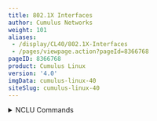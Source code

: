 ```yaml
---
title: 802.1X Interfaces
author: Cumulus Networks
weight: 101
aliases:
 - /display/CL40/802.1X-Interfaces
 - /pages/viewpage.action?pageId=8366768
pageID: 8366768
product: Cumulus Linux
version: '4.0'
imgData: cumulus-linux-40
siteSlug: cumulus-linux-40
---
```

<details>

The [IEEE 802.1X protocol](https://en.wikipedia.org/wiki/IEEE_802.1X)
provides a method of authenticating a client (called a *supplicant*)
over wired media. It also provides access for individual MAC addresses
on a switch (called the *authenticator*) after those MAC addresses have
been authenticated by an authentication server, typically a
[RADIUS](/version/cumulus-linux-40/System-Configuration/Authentication-Authorization-and-Accounting/RADIUS-AAA)
(Remote Authentication Dial In User Service, defined by
[RFC 2865](https://tools.ietf.org/html/rfc2865)) server.

A Cumulus Linux switch acts as an intermediary between the clients
connected to the wired ports and the authentication server, which is
reachable over the existing network. EAPOL (Extensible Authentication
Protocol (EAP) over LAN — EtherType value of 0x888E, defined by
[RFC 3748](https://tools.ietf.org/html/rfc3748)) operates on top of the
data link layer; the switch uses EAPOL to communicate with supplicants
connected to the switch ports.

Cumulus Linux implements 802.1X through the Debian `hostapd` package,
which has been modified to provide the PAE (port access entity).

{{% imgOld 0 %}}

## <span>Supported Features and Limitations</span>

  - 802.1X is supported on Broadcom-based switches (except the
    Hurricane2 switch). The Tomahawk, Tomahawk2, and Trident3 switch
    *must* be running in [nonatomic
    mode](/display/CL40/Netfilter+-+ACLs#Netfilter-ACLs-nonatomic).

  - 802.1X is supported on physical interfaces only, such as swp1 or
    swp2s0 (bridged/access only and routed interfaces).
    
      - The interfaces cannot be part of a bond.
    
      - 802.1X is **not** supported on eth0.

  - You can configure 802.1X interfaces for bridges in both [VLAN-aware
    mode](/version/cumulus-linux-40/Layer-2/Ethernet-Bridging---VLANs/VLAN-aware-Bridge-Mode)
    and [traditional
    mode](/version/cumulus-linux-40/Layer-2/Ethernet-Bridging---VLANs/Traditional-Bridge-Mode)
    using the following features:
    
      - Parking VLAN
    
      - Dynamic VLAN
    
      - MAB (MAC-based authentication bypass)

  - MAB, parking VLAN, and dynamic VLAN all require a bridge access
    port.

  - In traditional bridge mode, parking VLANs and dynamic VLANs both
    require the destination bridge to have a parking VLAN ID or dynamic
    VLAN ID tagged subinterface.

  - When you enable or disable 802.1X on ports, `hostapd` reloads;
    however, existing authorized sessions do not reset.

  - Changing the 802.1X interface, MAB, or parking VLAN settings do
    *not* reset existing authorized user ports. However, removing all
    802.1X interfaces or changing any of the following RADIUS parameters
    restarts `hostapd`, which forces existing, authorized users to
    re-authenticate:
    
      - RADIUS server IP address, shared secret, authentication port or
        accounting port
    
      - Parking VLAN ID
    
      - MAB activation delay
    
      - EAP reauthentication period

  - You can configure up to three RADIUS servers (in case of failover).
    However, do not use a Cumulus Linux switch as the RADIUS server.

  - 802.1X on Cumulus Linux has been tested with only a few
    `wpa_supplicant` (Debian), Windows 10 and Windows 7 supplicants.

  - RADIUS authentication is supported with FreeRADIUS and Cisco ACS.

  - 802.1X supports simple login and password, PEAP/MSCHAPv2 (Win7) and
    EAP-TLS (Debian).

  - Mako template-based configurations are not supported.

  - Cumulus Linux supports Multi Domain Authentication (MDA), where
    802.1X is extended to allow authorization of multiple devices (a
    data and a voice device) on a single port and assign different VLANs
    to the devices based on authorization.
    
      - MDA is enabled by default; however, you need to assign a tagged
        VLAN for voice devices (see [Configure 802.1X Interfaces for a
        VLAN-aware
        Bridge](#src-8366768_id-802.1XInterfaces-Configure802.1XInterfacesforaVLAN-awareBridge)).
    
      - A maximum of four authorized devices (MAB + EAPOL) per port are
        supported.
    
      - The 802.1X enabled port must be a trunk port to allow tagged
        voice traffic from a phone; you cannot enable 802.1X on an
        access port.
    
      - Only one untagged VLAN and one tagged VLAN is supported on the
        802.1X enabled ports.
    
      - Multiple MAB (non voice) devices on a port are supported for
        VLAN-aware bridges only. Authorization of multiple MAB devices
        for different VLANs is not supported.

## <span>Install the 802.1X Package</span>

If you upgraded Cumulus Linux from a version earlier than 3.3.0 instead
of performing a full disk install, you need to install the `hostapd`
package on your switch:

    cumulus@switch:~$ sudo -E apt-get update
    cumulus@switch:~$ sudo -E apt-get install hostapd
    cumulus@switch:~$ sudo -E apt-get upgrade

## <span id="src-8366768_id-802.1XInterfaces-server_config" class="confluence-anchor-link"></span><span>Configure the RADIUS Server</span>

Before you configure any interfaces for 802.1X, configure the RADIUS
server.

{{%notice note%}}

Do not use a Cumulus Linux switch as the RADIUS server.

{{%/notice%}}

To add a popular and freely available RADIUS server called FreeRADIUS on
a Debian workstation, do the following:

    root@radius:~# apt-get update
    root@radius:~# apt-get install freeradius-utils freeradius-common

When installed and configured, the FreeRADIUS server can serve Cumulus
Linux running `hostapd` as a RADIUS client.

For more information, see the [FreeRADIUS
documentation](http://freeradius.org/doc/).

## <span>Configure 802.1X Interfaces</span>

All the 802.1X interfaces share the same RADIUS server settings. Make
sure you configure the RADIUS server before you configure the 802.1X
interfaces. See [Configure the RADIUS
Server](#src-8366768_id-802.1XInterfaces-server_config), above.

To configure an 802.1X interface, you need to set the following
parameters, then enable 802.1X on the interface:

  - The RADIUS accounting port, which defaults to *1813*.

  - The RADIUS Server IPv4 or IPv6 address, which has no default, but is
    required. You can also specify a VRF.

  - The RADIUS shared secret, which has no default, but is required.

### <span>Configure 802.1X Interfaces for a VLAN-aware Bridge</span>

<summary>NCLU Commands </summary>

[NCLU](/version/cumulus-linux-40/System-Configuration/Network-Command-Line-Utility---NCLU)
handles all the 802.1X interface configuration, updating `hostapd` and
other components so you do not have to manually modify configuration
files.

1.  Create a simple interface bridge configuration on the switch and add
    the switch ports that are members of the bridge. You can use glob
    syntax to add a range of interfaces. The MAB and parking VLAN
    configurations require interfaces to be bridge access ports. The
    VLAN-aware bridge must be named *bridge* and there can be only one
    VLAN-aware bridge on a switch.
    
        cumulus@switch:~$ net add bridge bridge ports swp1-4

2.  Add the 802.1X RADIUS server IP address and shared secret:
    
        cumulus@switch:~$ net add dot1x radius server-ip 127.0.0.1
        cumulus@switch:~$ net add dot1x radius shared-secret mysecret
    
    You can specify a VRF for outgoing RADIUS accounting and
    authorization packets. The following example specifies a VRF called
    blue:
    
        cumulus@switch:~$ net add dot1x radius server-ip 127.0.0.1 vrf blue
        cumulus@switch:~$ net add dot1x radius shared-secret mysecret

3.  Enable 802.1X on the interfaces, then review and commit the new
    configuration:
    
        cumulus@switch:~$ net add interface swp1-4 dot1x 
        cumulus@switch:~$ net pending
        cumulus@switch:~$ net commit
    
    To assign a tagged VLAN for voice devices and assign different VLANs
    to the devices based on authorization, run these commands:
    
        cumulus@switch:~$ net add interface swp1-4 dot1x voice-enable 
        cumulus@switch:~$ net add interface swp1-4 dot1x voice-enable vlan 200 
        cumulus@switch:~$ net pending 
        cumulus@switch:~$ net commit

<summary>Linux Commands </summary>

1.  Edit the `/etc/network/interfaces` file to create a simple interface
    bridge configuration on the switch and add the switch ports that are
    members of the bridge. The MAB and parking VLAN configurations
    require interfaces to be bridge access ports. The VLAN-aware bridge
    must be named *bridge* and there can be only one VLAN-aware bridge
    on a switch. The following example shows that swp1 thru swp4 are
    members of the bridge.
    
        cumulus@switch:~$ sudo nano /etc/network/interfaces
        ...
        auto bridge
        iface bridge
            bridge-ports swp1 swp2 swp3 swp4
            bridge-vlan-aware yes
        ...

2.  Edit the `/etc/hostapd.conf` file to configure 802.1X settings. The
    example below sets:  
    \- The IP address of the 802.1X RADIUS server to 127.0.0.1
    (`auth_server_addr=127.0.0.1`). You can specify a VRF for outgoing
    RADIUS accounting and authorization packets (for example, to specify
    a VRF called blue: `auth_server_addr=127.0.0.1%blue`).
    
    \- The shared secret to mysecret
    (`auth_server_shared_secret=mysecret`).  
    \- 802.1X on swp1 thru swp4 (`interfaces=swp1,swp2,swp3,swp4`).
    
        cumulus@switch:~$ sudo nano /etc/hostapd.conf
        ...
        interfaces=swp1,swp2,swp3,swp4
        mab_interfaces=
        parking_vlan_interfaces=
        parking_vlan_id=
        mab_activation_delay=30
        eap_reauth_period=0
        eap_send_identity=0
        ctrl_interface=/var/run/hostapd
        nas_identifier=localhost
        auth_server_addr=127.0.0.1
        auth_server_port=1812
        auth_server_shared_secret=mysecret
        acct_server_addr=
        acct_server_port=1813
        acct_server_shared_secret=mysecret
        ...

3.  Enable then restart the `hostapd` service so that the configuration
    persists between reboots:
    
        cumulus@switch:~$ sudo systemctl enable hostapd
        cumulus@switch:~$ sudo systemctl restart hostapd

### <span>Configure 802.1X Interfaces for a Traditional Mode Bridge</span>

<summary>NCLU Commands </summary>

NCLU and `hostapd` might change traditional mode configurations on the
`bridge-ports` line in the `/etc/network/interface` file by adding or
deleting special 802.1X traditional mode `bridge-ports` configuration
stanzas in `/etc/network/interfaces.d/`. The `source` configuration
command in `/etc/network/interfaces` must include these special
configuration filenames. It must include at least `source
/etc/network/interfaces.d/*.intf` so that these files are sourced during
an `ifreload`.

1.  Create uplink ports. The following example uses bonds:
    
        cumulus@switch:~$ net add bond bond1 bond slaves swp5-6
        cumulus@switch:~$ net add bond bond2 bond slaves swp7-8

2.  Create a traditional mode bridge configuration on the switch and add
    the switch ports that are members of the bridge. A traditional
    bridge cannot be named **** *bridge* as that name is reserved for
    the single VLAN-aware bridge on the switch. You can use glob syntax
    to add a range of interfaces.
    
        cumulus@switch:~$ net add bridge bridge1 ports swp1-4

3.  Create bridge associations with the parking VLAN ID and the dynamic
    VLAN IDs. In this example, *600* is used for the parking VLAN ID and
    700 is used for the dynamic VLAN ID:
    
        cumulus@switch:~$ net add bridge br-vlan600 ports bond1.600
        cumulus@switch:~$ net add bridge br-vlan700 ports bond2.700

4.  Add the 802.1X RADIUS server IP address and shared secret:
    
        cumulus@switch:~$ net add dot1x radius server-ip 127.0.0.1
        cumulus@switch:~$ net add dot1x radius shared-secret mysecret 
    
    You can specify a VRF for outgoing RADIUS accounting and
    authorization packets.The following example specifies a VRF called
    blue:
    
        cumulus@switch:~$ net add dot1x radius server-ip 127.0.0.1 vrf blue
        cumulus@switch:~$ net add dot1x radius shared-secret mysecret

5.  Enable 802.1X on the interfaces, then review and commit the new
    configuration:
    
        cumulus@switch:~$ net add interface swp1-2 dot1x 
        cumulus@switch:~$ net pending
        cumulus@switch:~$ net commit

<summary>Linux Commands </summary>

1.  Edit the`  /etc/network/interfaces ` file to create uplink ports and
    create a traditional mode bridge configuration on the switch:
    
    1.  Create uplink ports. The following example uses bonds:
        
            cumulus@switch:~$ sudo nano /etc/network/interfaces
            ...
            auto bond1
            iface bond1
                bond-slaves swp5 swp6
            auto bond2
            iface bond2
                bond-slaves swp7 swp8
            ...
    
    2.  Create a traditional mode bridge configuration on the switch and
        add the switch ports that are members of the bridge. You must
        also create bridge associations with the parking VLAN ID and the
        dynamic VLAN IDs. In this example, *600* is used for the parking
        VLAN ID and 700 is used for the dynamic VLAN ID.
        
        A traditional bridge cannot be named **** *bridge* as that name
        is reserved for the single VLAN-aware bridge on the switch. You
        can use glob syntax to add a range of interfaces.
        
            cumulus@switch:~$ sudo nano /etc/network/interfaces
            ...
            auto bridge1
            iface bridge1
                bridge-ports swp1-swp4
                bridge-vlan-aware no
             
            auto br-vlan600
            iface br-vlan600
                bridge-ports bond1.600
                bridge-vlan-aware no
             
            auto br-vlan700
            iface br-vlan700
                bridge-ports bond1.700
                bridge-vlan-aware no

2.  Edit the `/etc/hostapd.conf` file to configure 802.1X settings. The
    example below sets:  
    \- The IP address of the 802.1X RADIUS server to 127.0.0.1
    (`auth_server_addr=127.0.0.1`). You can specify a VRF for outgoing
    RADIUS accounting and authorization packets (for example, to specify
    a VRF called blue: `auth_server_addr=127.0.0.1%blue`).
    
    \- The shared secret to mysecret
    (`auth_server_shared_secret=mysecret)`.  
    \- 802.1X on swp1, swp2, swp3, and swp4
    (`interfaces=swp1,swp2,swp3,swp4`).
    
        cumulus@switch:~$ sudo nano /etc/hostapd.conf
        ...
        interfaces=swp1,swp2,swp3,swp4
        mab_interfaces=
        parking_vlan_interfaces=
        parking_vlan_id=
        mab_activation_delay=30
        eap_reauth_period=0
        eap_send_identity=0
        ctrl_interface=/var/run/hostapd
        nas_identifier=localhost
        auth_server_addr=127.0.0.1
        auth_server_port=1812
        auth_server_shared_secret=mysecret
        acct_server_addr=
        acct_server_port=1813
        acct_server_shared_secret=testing123
        ...

3.  Enable then restart the `hostapd` service so that the configuration
    persists between reboots:
    
        cumulus@switch:~$ sudo systemctl enable hostapd
        cumulus@switch:~$ sudo systemctl restart hostapd

### <span>Configure the Linux Supplicants</span>

A sample FreeRADIUS server configuration needs to contain the entries
for users *host1* and *host2* on swp1 and swp2 for them to be placed in
a VLAN.

    host1 Cleartext-Password := "host1password"
    host2 Cleartext-Password := "host2password"

After being configured, each supplicant needs the proper credentials:

    user@host1:~# cat /etc/wpa_supplicant.conf
     
    ctrl_interface=/var/run/wpa_supplicant
    ctrl_interface_group=0
    eapol_version=2
    ap_scan=0
    network={
            key_mgmt=IEEE8021X
            eap=TTLS MD5
            identity="host1"
            anonymous_identity="host1"
            password="host1password"
            phase1="auth=MD5"
            eapol_flags=0
    }

    user@host2:~# cat /etc/wpa_supplicant.conf
     
    ctrl_interface=/var/run/wpa_supplicant
    ctrl_interface_group=0
    eapol_version=2
    ap_scan=0
    network={
            key_mgmt=IEEE8021X
            eap=TTLS MD5
            identity="host2"
            anonymous_identity="host2"
            password="host2password"
            phase1="auth=MD5"
            eapol_flags=0
    }

To test that a supplicant (client) can communicate with the Cumulus
Linux Authenticator switch, run the following command from the
supplicant:

    root@host1:/home/cumulus# wpa_supplicant -c /etc/wpa_supplicant.conf -D wired -i swp1
    Successfully initialized wpa_supplicant
    swp1: Associated with 01:80:c2:00:00:03
    swp1: CTRL-EVENT-EAP-STARTED EAP authentication started
    swp1: CTRL-EVENT-EAP-PROPOSED-METHOD vendor=0 method=4
    swp1: CTRL-EVENT-EAP-METHOD EAP vendor 0 method 4 (MD5) selected
    swp1: CTRL-EVENT-EAP-SUCCESS EAP authentication completed successfully
    swp1: CTRL-EVENT-CONNECTED - Connection to 01:80:c2:00:00:03 compl

Or from another supplicant:

    root@host2:/home/cumulus# wpa_supplicant -c /etc/wpa_supplicant.conf -D wired -i swp1
    Successfully initialized wpa_supplicant
    swp1: Associated with 01:80:c2:00:00:03
    swp1: CTRL-EVENT-EAP-STARTED EAP authentication started
    swp1: CTRL-EVENT-EAP-PROPOSED-METHOD vendor=0 method=4
    swp1: CTRL-EVENT-EAP-METHOD EAP vendor 0 method 4 (MD5) selected
    swp1: CTRL-EVENT-EAP-SUCCESS EAP authentication completed successfully
    swp1: CTRL-EVENT-CONNECTED - Connection to 01:80:c2:00:00:03 comp

## <span>Configure Accounting and Authentication Ports</span>

You can configure the accounting and authentication ports in Cumulus
Linux. The default values are *1813* for the accounting port and *1812*
for the authentication port. You can also change the reauthentication
period for Extensible Authentication Protocol (EAP). The period defaults
to *0* (no re-authentication is performed by the switch).

To use different ports:

<summary>NCLU Commands </summary>

The following example commands change:

  - The authentication port to 2812

  - The accounting port to 2813

  - The reauthentication period for EAP to 86400

<!-- end list -->

    cumulus@switch:~$ net add dot1x radius authentication-port 2812
    cumulus@switch:~$ net add dot1x radius accounting-port 2813
    cumulus@switch:~$ net add dot1x eap-reauth-period 86400
    cumulus@switch:~$ net pending
    cumulus@switch:~$ net commit

<summary>Linux Commands </summary>

Edit the `/etc/hostapd.conf` file to change the accounting and
authentication ports.The example below sets:

  - The accounting port to 2813 (`auth_server_port=2813)`

  - The authentication port to 2812

  - The reauthentication period for EAP to 86400
    (`eap_reauth_period=86400`)

<!-- end list -->

    cumulus@switch:~$ sudo nano /etc/hostapd.conf
    ...
    eap_reauth_period=86400
    eap_send_identity=0
    ctrl_interface=/var/run/hostapd
    nas_identifier=localhost
    auth_server_addr=127.0.0.1
    auth_server_port=2812
    auth_server_shared_secret=mysecret
    acct_server_addr=
    acct_server_port=2813
    ...

Restart the `hostapd` service :

    cumulus@switch:~$ sudo systemctl restart hostapd

## <span>Configure MAC Authentication Bypass</span>

MAC authentication bypass (MAB) enables bridge ports to allow devices to
bypass authentication based on their MAC address. This is useful for
devices that do not support PAE, such as printers or phones. You can
change the MAB activation delay from the default of 30 seconds, but the
delay must be between 5 and 30 seconds. After the delay limit is
reached, the port enters MAB mode.

MAB must be configured on both the RADIUS server and the RADIUS client
(the Cumulus Linux switch).

When using a VLAN-aware bridge, the switch port must be part of bridge
named *bridge*.

To configure MAB:

<summary>NCLU Commands </summary>

Enable a bridge port for MAB. The following example commands enable
bridge port swp1 for MAB:

    cumulus@switch:~$ net add interface swp1 dot1x mab
    cumulus@switch:~$ net pending
    cumulus@switch:~$ net commit

<summary>Linux Commands </summary>

Edit the `/etc/hostapd.conf` file to enable a bridge port for MAB. The
following example enables bridge port swp1 for MAB.

    cumulus@switch:~$ sudo nano hostapd.conf
    ...
    mab_interfaces=swp1
    parking_vlan_interfaces=
    parking_vlan_id=
    mab_activation_delay=20
    ...

Restart the `hostapd` service :

    cumulus@switch:~$ sudo systemctl restart hostapd

## <span>Configure a Parking VLAN</span>

If a non-authorized supplicant tries to communicate with the switch, you
can route traffic from that device to a different VLAN and associate
that VLAN with one of the switch ports to which the supplicant is
attached.

For VLAN-aware bridges, the parking VLAN is assigned by manipulating the
PVID of the switch port. For traditional mode bridges, Cumulus Linux
identifies the bridge associated with the parking VLAN ID and moves the
switch port into that bridge. If an appropriate bridge is not found for
the move, the port remains in an unauthenticated state where no packets
can be received or transmitted.

When using a VLAN-aware bridge, the switch port must be part of bridge
named *bridge*.

<summary>NCLU Commands </summary>

Run the following commands:

    cumulus@switch:~$ net add dot1x parking-vlan-id 777
    cumulus@switch:~$ net add interface swp1 dot1x parking-vlan
    cumulus@switch:~$ net pending
    cumulus@switch:~$ net commit

If the authentication for swp1 fails, the port is moved to the parking
VLAN:

    cumulus@switch:~$ net show dot1x interface swp1 details
     
    Interface  MAC Address        Attribute                     Value
    ---------  -----------------  ----------------------------  -----------------
    swp1       00:02:00:00:00:08  Status Flags                  [PARKED_VLAN]
                                  Username                      vlan60
                                  Authentication Type           MD5
                                  VLAN                          777
                                  Session Time (seconds)        24772
                                  EAPOL Frames RX               9
                                  EAPOL Frames TX               12
                                  EAPOL Start Frames RX         1
                                  EAPOL Logoff Frames RX        0
                                  EAPOL Response ID Frames RX   4
                                  EAPOL Response Frames RX      8
                                  EAPOL Request ID Frames TX    4
                                  EAPOL Request Frames TX       8
                                  EAPOL Invalid Frames RX       0
                                  EAPOL Length Error Frames Rx  0
                                  EAPOL Frame Version           2
                                  EAPOL Auth Last Frame Source  00:02:00:00:00:08
                                  EAPOL Auth Backend Responses  8
                                  RADIUS Auth Session ID        C2FED91A39D8D605

The following output shows a parking VLAN association failure. A VLAN
association failure only occurs with traditional mode bridges when there
is no traditional bridge available with a parking VLAN ID-tagged
subinterface (notice the `[UNKNOWN_BR]` status in the output):

    cumulus@switch:~$ net show dot1x interface swp3 details
     
    Interface  MAC Address        Attribute                     Value
    ---------  -----------------  ----------------------------  -------------------------
    swp1       00:02:00:00:00:08  Status Flags                  [PARKED_VLAN][UNKNOWN_BR]
                                  Username                      vlan60
                                  Authentication Type           MD5
                                  VLAN                          777
                                  Session Time (seconds)        24599
                                  EAPOL Frames RX               3
                                  EAPOL Frames TX               3
                                  EAPOL Start Frames RX         1
                                  EAPOL Logoff Frames RX        0
                                  EAPOL Response ID Frames RX   1
                                  EAPOL Response Frames RX      2
                                  EAPOL Request ID Frames TX    1
                                  EAPOL Request Frames TX       2
                                  EAPOL Invalid Frames RX       0
                                  EAPOL Length Error Frames Rx  0
                                  EAPOL Frame Version           2
                                  EAPOL Auth Last Frame Source  00:02:00:00:00:08
                                  EAPOL Auth Backend Responses  2
                                  RADIUS Auth Session ID        C2FED91A39D8D605

<summary>Linux Commands </summary>

Edit the `/etc/hostapd.conf` file to add the parking VLAN ID and port.
The following example adds the parking VLAN ID 777
(`parking_vlan_id=777`) and port swp1 (`parking_vlan_interfaces=swp1`)

    cumulus@switch:~$ sudo nano hostapd.conf
    ...
    parking_vlan_interfaces=swp1
    parking_vlan_id=777
    ...

If the authentication for swp1 fails, the port is moved to the parking
VLAN.

## <span>Configure Dynamic VLAN Assignments</span>

A common requirement for campus networks is to assign dynamic VLANs to
specific users in combination with IEEE 802.1x. After authenticating a
supplicant, the user is assigned a VLAN based on the RADIUS
configuration.

For VLAN-aware bridges, the dynamic VLAN is assigned by manipulating the
PVID of the switch port. For traditional mode bridges, Cumulus Linux
identifies the bridge associated with the dynamic VLAN ID and moves the
switch port into that bridge. If an appropriate bridge is not found for
the move, the port remains in an unauthenticated state where no packets
can be received or transmitted.

To enable dynamic VLAN assignment globally, where VLAN attributes sent
from the RADIUS server are applied to the bridge:

<summary>NCLU Commands </summary>

Run the following commands:

    cumulus@switch:~$ net add dot1x dynamic-vlan
    cumulus@switch:~$ net pending
    cumulus@switch:~$ net commit

You can specify the `require` option in the command so that VLAN
attributes are required. If VLAN attributes do not exist in the access
response packet returned from the RADIUS server, the user is not
authorized and has no connectivity. If the RADIUS server returns VLAN
attributes but the user has an incorrect password, the user is placed in
the parking VLAN (if you have configured parking VLAN).

    cumulus@switch:~$ net add dot1x dynamic-vlan require
    cumulus@switch:~$ net pending
    cumulus@switch:~$ net commit

The following example shows a typical RADIUS configuration (shown for
FreeRADIUS, not typically configured or run on the Cumulus Linux device)
for a user with dynamic VLAN assignment:

    # # VLAN 100 Client Configuration for Freeradius RADIUS Server.
    # # This is not part of the CL configuration.
    vlan100client Cleartext-Password := "client1password"
         Service-Type = Framed-User,
         Tunnel-Type = VLAN,
         Tunnel-Medium-Type = "IEEE-802",
         Tunnel-Private-Group-ID = 100

Verify the configuration (notice the `[AUTHORIZED]` status in the
output):

    cumulus@switch:~$ net show dot1x interface swp1 details
     
    Interface  MAC Address        Attribute                     Value
    ---------  -----------------  ----------------------------  --------------------------
    swp1       00:02:00:00:00:08  Status Flags                  [DYNAMIC_VLAN][AUTHORIZED]
                                  Username                      host1
                                  Authentication Type           MD5
                                  VLAN                          888
                                  Session Time (seconds)        799
                                  EAPOL Frames RX               3
                                  EAPOL Frames TX               3
                                  EAPOL Start Frames RX         1
                                  EAPOL Logoff Frames RX        0
                                  EAPOL Response ID Frames RX   1
                                  EAPOL Response Frames RX      2
                                  EAPOL Request ID Frames TX    1
                                  EAPOL Request Frames TX       2
                                  EAPOL Invalid Frames RX       0
                                  EAPOL Length Error Frames Rx  0
                                  EAPOL Frame Version           2
                                  EAPOL Auth Last Frame Source  00:02:00:00:00:08
                                  EAPOL Auth Backend Responses  2
                                  RADIUS Auth Session ID        939B1A53B624FC56

    cumulus@switch:~$ net show dot1x interface summary
     
    Interface  MAC Address        Username      State         Authentication Type  MAB  VLAN
    ---------  -----------------  ------------  ------------  -------------------  ---  ----
    swp1       00:02:00:00:00:08  000200000008  AUTHORIZED    unknown              NO   888

The following output shows a dynamic VLAN association failure. VLAN
association failure only occurs with traditional mode bridges when there
is no traditional bridge available with a parking VLAN ID-tagged
subinterface in it (notice the \[UNKNOWN\_BR\] status in the output):

    cumulus@switch:~$ net show dot1x interface swp1 details
     
    Interface  MAC Address        Attribute                     Value
    ---------  -----------------  ----------------------------  --------------------------------------
    swp1       00:02:00:00:00:08  Status Flags                  [DYNAMIC_VLAN][AUTHORIZED][UNKNOWN_BR]
                                  Username                      host2
                                  Authentication Type           MD5
                                  VLAN                          888
                                  Session Time (seconds)        11
                                  EAPOL Frames RX               3
                                  EAPOL Frames TX               3
                                  EAPOL Start Frames RX         1
                                  EAPOL Logoff Frames RX        0
                                  EAPOL Response ID Frames RX   1
                                  EAPOL Response Frames RX      2
                                  EAPOL Request ID Frames TX    1
                                  EAPOL Request Frames TX       2
                                  EAPOL Invalid Frames RX       0
                                  EAPOL Length Error Frames Rx  0
                                  EAPOL Frame Version           2
                                  EAPOL Auth Last Frame Source  00:02:00:00:00:08
                                  EAPOL Auth Backend Responses  2
                                  RADIUS Auth Session ID        BDF731EF2B765B78

<summary>Linux Commands </summary>

Edit the `/etc/hostapd.conf` file to add the following options:

  - `dynamic_vlan=1` (Specify `dynamic_vlan=2` if you want VLAN
    attributes to be required. If VLAN attributes do not exist in the
    access response packet returned from the RADIUS server, the user is
    not authorized and has no connectivity. If the RADIUS server returns
    VLAN attributes but the user has an incorrect password, the user is
    placed in the parking VLAN, if you have configured parking VLAN).

  - radius\_das\_port=

  - radius\_das\_time\_window=300

  - radius\_das\_require\_event\_timestamp=1

  - radius\_das\_require\_message\_authenticator=1

Remove the `eap_send_identity=0` option.

For example:

    cumulus@switch:~$ sudo nano /etc/hostapd.conf
    eap_server=0
    ieee8021x=1
    driver=wired
    dynamic_vlan=1
    interfaces=swp1,swp2,swp3,swp4
    mab_interfaces=
    parking_vlan_interfaces=swp1
    parking_vlan_id=777
    mab_activation_delay=30
    eap_reauth_period=0
    ctrl_interface=/var/run/hostapd
    nas_identifier=localhost
    auth_server_addr=127.0.0.1
    auth_server_port=1812
    auth_server_shared_secret=mysecret
    acct_server_addr=
    acct_server_port=1813
    acct_server_shared_secret=
    radius_das_port=
    radius_das_time_window=300
    radius_das_require_event_timestamp=1
    radius_das_require_message_authenticator=1

Restart the `hostapd` service :

    cumulus@switch:~$ sudo systemctl restart hostapd

The following example shows a typical RADIUS configuration (shown for
FreeRADIUS, not typically configured or run on the Cumulus Linux device)
for a user with dynamic VLAN assignment:

    # # VLAN 100 Client Configuration for Freeradius RADIUS Server.
    # # This is not part of the CL configuration.
    vlan100client Cleartext-Password := "client1password"
         Service-Type = Framed-User,
         Tunnel-Type = VLAN,
         Tunnel-Medium-Type = "IEEE-802",
         Tunnel-Private-Group-ID = 100

To disable dynamic VLAN assignment, where VLAN attributes sent from the
RADIUS server are ignored and users are authenticated based on existing
credentials:

<summary>NCLU Commands </summary>

Run the `net del dot1x dynamic-vlan` command:

    cumulus@switch:~$ net del dot1x dynamic-vlan
    cumulus@switch:~$ net pending
    cumulus@switch:~$ net commit

<summary>Linux Commands </summary>

Edit the `/etc/hostapd.conf` file to remove the following options:

  - `dynamic_vlan=1`

  - radius\_das\_port=

  - radius\_das\_time\_window=300

  - radius\_das\_require\_event\_timestamp=1

  - radius\_das\_require\_message\_authenticator=1

Add the `eap_send_identity=0` option.

The following example shows the options in the `/etc/hostapd.conf` file

    cumulus@switch:~$ sudo nano /etc/hostapd.conf
    eap_server=0
    ieee8021x=1
    driver=wired
    interfaces=
    mab_interfaces=
    parking_vlan_interfaces=swp1
    parking_vlan_id=777
    mab_activation_delay=30
    eap_reauth_period=0
    eap_send_identity=0
    ctrl_interface=/var/run/hostapd
    nas_identifier=localhost
    auth_server_addr=127.0.0.1
    auth_server_port=1812
    auth_server_shared_secret=mysecret
    acct_server_addr=
    acct_server_port=1813
    acct_server_shared_secret=

Restart the `hostapd` service.

    cumulus@switch:~$ sudo systemctl restart hostapd

1.  
{{%notice note%}}

Enabling or disabling dynamic VLAN assignment restarts `hostapd`, which
forces existing, authorized users to re-authenticate.

{{%/notice%}}

## <span>Configure MAC Addresses per Port</span>

You can specify the maximum number of authenticated MAC addresses
allowed on a port.

<summary>NCLU Commands </summary>

Run the `net add dot1x max-number-stations <value>` command. You can
specify any number between 0 and 255. The default value is 4.

    cumulus@switch:~$ net add dot1x max-number-stations 10 
    cumulus@switch:~$ net pending 
    cumulus@switch:~$ net commit

<summary>Linux Commands </summary>

Edit the `/etc/hostapd.conf` file to add the `max_number_stations=`
option. For example:

    cumulus@switch:~$ sudo nano /etc/hostapd.conf
    eap_server=0
    ieee8021x=1
    driver=wired
    dynamic_vlan=1
    max_number_stations=10
    interfaces=swp1,swp2,swp3,swp4
    mab_interfaces=
    parking_vlan_interfaces=swp1
    parking_vlan_id=777
    mab_activation_delay=30
    eap_reauth_period=0
    ctrl_interface=/var/run/hostapd
    nas_identifier=localhost
    auth_server_addr=127.0.0.1
    auth_server_port=1812
    auth_server_shared_secret=mysecret
    acct_server_addr=
    acct_server_port=1813
    acct_server_shared_secret=
    radius_das_port=
    radius_das_time_window=300
    radius_das_require_event_timestamp=1
    radius_das_require_message_authenticator=1

Restart the `hostapd` service :

    cumulus@switch:~$ sudo systemctl restart hostapd

## <span>Configure EAP Requests from the Switch</span>

Cumulus Linux provides the `send-eap-request-id` option, which you can
use to trigger EAP packets to be sent from the host side of a
connection. For example, this option is required in a configuration
where a PC connected to a phone attempts to send EAP packets to the
switch via the phone but the PC does not receive a response from the
switch (the phone might not be ready to forward packets to the switch
after a reboot). Because the switch does not receive EAP packets, it
attempts to authorize the PC with MAB instead of waiting for the
packets. In this case, the PC might be placed into a parking VLAN to
isolate it. To remove the PC from the parking VLAN, the switch needs to
send an EAP request to the PC to trigger EAP.

To configure the switch send an EAP request, run these commands:

    cumulus@switch:~$ net add dot1x send-eap-request-id
    cumulus@switch:~$ net pending
    cumulus@switch:~$ net commit

The `net del dot1x send-eap-request-id` command disables this feature.

## <span>RADIUS Change of Authorization and Disconnect Requests</span>

Extensions to the RADIUS protocol (RFC 5176) enable the Cumulus Linux
switch to act as a Dynamic Authorization Server (DAS) by listening for
Change of Authorization (CoA) requests from the RADIUS server (Dynamic
Authorization Client (DAC)) and taking action when needed, such as
bouncing a port or terminating a user session. The IEEE 802.1x server
(`hostapd`) running on Cumulus Linux has been adapted to handle these
additional, unsolicited RADIUS requests.

{{% imgOld 1 %}}

### <span>Configure DAS</span>

To configure DAS, provide the UDP port (3799 is the default port), the
IP address, and the secret key for the DAS client.

<summary>NCLU Commands </summary>

The following example commands set the UDP port to the default port, the
IP address of the DAS client to 10.0.2.228, and the secret key to
myclientsecret:

    cumulus@switch:~$ net add dot1x radius das-port default
    cumulus@switch:~$ net add dot1x radius das-client-ip 10.0.2.228 das-client-secret mysecret123
    cumulus@switch:~$ net commit

You can specify a VRF so that incoming RADIUS disconnect and CoA
commands are received and acknowledged on the correct interface when VRF
is configured. The following example specifies VRF blue:

    cumulus@switch:~$ net add dot1x radius das-port default
    cumulus@switch:~$ net add dot1x radius das-client-ip 10.0.2.228 vrf blue das-client-secret mysecret123
    cumulus@switch:~$ net commit

You can configure up to four DAS clients to be authorized to send CoA
commands. For example:

    cumulus@switch:~$ net add dot1x radius das-port default
    cumulus@switch:~$ net add dot1x radius das-client-ip 10.20.250.53 das-client-secret mysecret1 
    cumulus@switch:~$ net add dot1x radius das-client-ip 10.0.1.7 das-client-secret mysecret2 
    cumulus@switch:~$ net add dot1x radius das-client-ip 10.20.250.99 das-client-secret mysecret3 
    cumulus@switch:~$ net add dot1x radius das-client-ip 10.10.0.0.2 das-client-secret mysecret4
    cumulus@switch:~$ net pending
    cumulus@switch:~$ net commit

To see DAS configuration information, run the `net show configuration
dot1x` command. For example:

    cumulus@switch:~$ net show configuration dot1x
     
    dot1x
      mab-activation-delay 5
      eap-reauth-period 0
      parking-vlan-id 100
      dynamic-vlan
     
      radius
       accounting-port 1813
       das-client-ip 10.0.2.228 das-client-secret mysecret123
       authentication-port 1812
       das-port 3799

<summary>Linux Commands </summary>

Edit the `/etc/hostapd.conf` file to add the following options to
configure the UDP port, the IP address and secret key for the DAS
client:

  - radius\_das\_port

  - radius\_das\_client

The following example sets the UDP port to the default port, the IP
address of the DAS client to 10.0.2.228, and the secret key to
mysecret123:

    cumulus@switch:~$ sudo nano /etc/hostapd.conf
    ...
    radius_das_port=3799
    radius_das_client=10.0.2.228 mysecret123 

You can specify a VRF so that incoming RADIUS disconnect and CoA
commands are received and acknowledged on the correct interface when VRF
is configured. The following example specifies VRF blue:

    cumulus@switch:~$ sudo nano /etc/hostapd.conf
    ...
    radius_das_port=3799
    radius_das_client=10.0.2.228%blue mysecret123 

You can configure up to four DAS clients to be authorized to send CoA
commands. For example:

    cumulus@switch:~$ sudo nano /etc/hostapd.conf
    ...
    radius_das_port=3799
    radius_das_client=10.20.250.53 mysecret1 
    radius_das_client=10.0.1.7 mysecret2
    radius_das_client=10.20.250.99 mysecret3
    radius_das_client=10.10.0.0.2 mysecret4

Restart the `hostapd` service:

    cumulus@switch:~$ sudo systemctl restart hostapd

You can disable DAS in Cumulus Linux at any time by running the
following commands:

<summary>NCLU Commands </summary>

    cumulus@switch:~$ net del dot1x radius das-port 
    cumulus@switch:~$ net del dot1x radius das-client-ip 
    cumulus@switch:~$ net pending
    cumulus@switch:~$ net commit

<summary>Linux Commands </summary>

Edit the `/etc/hostapd.conf` file to remove the following options:

  - `radius_das_port`

  - `radius_das_client`

Restart the `hostapd` service:

    cumulus@switch:~$ sudo systemctl restart hostapd

<span style="color: #36424a;">  
Terminate a User Session </span>

From the DAC, users can create a disconnect message using the
`radclient` utility (included in the Debian `freeradius-utils` package)
on the RADIUS server or other authorized client. A disconnect message is
sent as an unsolicited RADIUS Disconnect-Request packet to the switch to
terminate a user session and discard all associated session context. The
Disconnect-Request packet is used when the RADIUS server wants to
disconnect the user after the session has been accepted by the RADIUS
Access-Accept packet.

This is an example of a disconnect message created using the radclient
utility:

    $ echo "Acct-Session-Id=D91FE8E51802097" > disconnect-packet.txt
    $ ## OPTIONAL ## echo "User-Name=somebody" >> disconnect-packet.txt
    $ echo "Message-Authenticator=1" >> disconnect-packet.txt
    $ echo "Event-Timestamp=1532974019" >> disconnect-packet.txt
    # now send the packet with the radclient utility (from freeradius-utils deb package)
    $ cat disconnect-packet.txt | radclient -x 10.0.0.1:3799 disconnect myclientsecret

To prevent unauthorized servers from disconnecting users, the
Disconnect-Request packet must include certain identification attributes
(described below). For a session to be disconnected, all parameters must
match their expected values at the switch. If the parameters do not
match, the switch discards the Disconnect-Request packet and sends a
Disconnect-NAK (negative acknowledgment message).

  - The `Message-Authenticator` attribute is required.

  - If the packet comes from a different source IP address than the one
    defined by `das-client-ip`, the session is not disconnected and the
    `hostapd` logs the debug message: `DAS: Drop message from unknown
    client.`

  - The `Event-Timestamp` attribute is required. If `Event-Timestamp` in
    the packet is outside the time window, a debug message is shown in
    the `hostapd` logs: `DAS: Unacceptable Event-Timestamp (1532978602;
    local time 1532979367) in packet from 10.10.0.21:45263 - drop`

  - If the `Acct-Session-Id` attribute is omitted, the `User-Name`
    attribute is used to find the session. If the `User-Name` attribute
    is omitted, the `Acct-Session-Id` attribute is used. If both the
    `User-Name` and the `Acct-Session-Id` attributes are supplied, they
    must match the username provided by the supplicant with the
    `Acct-Session-Id` provided. If neither are given or there is no
    match, a Disconnect-NAK message is returned to the RADIUS server
    with `Error-Cause "Session-Context-Not-Found"` and the following
    debug message is shown in the log:  
    `RADIUS DAS: Acct-Session-Id match`  
    `RADIUS DAS: No matches remaining after User-Name check`  
    `hostapd_das_find_global_sta: checking ifname=swp2`  
    `RADIUS DAS: No matches remaining after Acct-Session-Id check`  
    `RADIUS DAS: No matching session found`  
    `DAS: Session not found for request from 10.10.0.1:58385`  
    `DAS: Reply to 10.10.0.1:58385`

The following is an example of the Disconnect-Request packet received by
the switch:

    RADIUS Protocol
    Code: Disconnect-Request (40)
    Packet identifier: 0x4f (79)
    Length: 53
    Authenticator: c0e1fa75fdf594a1cfaf35151a43c6a7
    Attribute Value Pairs
    AVP: t=Acct-Session-Id(44) l=17 val=D91FE8E51802097
    AVP: t=User-Name(1) l=10 val=somebody
    AVP: t=Message-Authenticator(80) l=18 val=38cb3b6896623b4b7d32f116fa976cdc
    AVP: t=Event-Timestamp(55) l=6 val=1532974019
    AVP: t=NAS-IP-Address(4) l=6 val=10.0.0.1

### <span>Bounce a Port</span>

You can create a CoA bounce-host-port message from the RADIUS server
using the `radclient` utility (included in the Debian `freeradius-utils`
package). The bounce port can cause a link flap on an authentication
port, which triggers DHCP renegotiation from one or more hosts connected
to the port.

The following is an example of a Cisco AVPair CoA bounce-host-port
message sent from the radclient utility:

    $ echo "Acct-Session-Id=D91FE8E51802097" > bounce-packet.txt
    $ ## OPTIONAL ## echo "User-Name=somebody" >> bounce-packet.txt
    $ echo "Message-Authenticator=1" >> bounce-packet.txt
    $ echo "Event-Timestamp=1532974019" >> bounce-packet.txt
    $ echo "cisco-avpair='subscriber:command=bounce-host-port' " >> bounce-packet.txt
    $ cat bounce-packet.txt | radclient -x 10.0.0.1:3799 coa myclientsecret

The message received by the switch is:

    RADIUS Protocol
    Code: CoA-Request (43)
    Packet identifier: 0x3a (58)
    Length: 96
    Authenticator: 6480d710802329269d5cae6a59bcfb59
    Attribute Value Pairs
    AVP: t=Acct-Session-Id(44) l=17 val=D91FE8E51802097
    Type: 44
    Length: 17
    Acct-Session-Id: D91FE8E51802097
    AVP: t=User-Name(1) l=10 val=somebody
    Type: 1
    Length: 10
    User-Name: somebody
    AVP: t=NAS-IP-Address(4) l=6 val=10.0.0.1
    Type: 4
    Length: 6
    NAS-IP-Address: 10.0.0.1
    AVP: t=Vendor-Specific(26) l=43 vnd=ciscoSystems(9)
    Type: 26
    Length: 43
    Vendor ID: ciscoSystems (9)
    VSA: t=Cisco-AVPair(1) l=37 val=subscriber:command=bounce-host-port
    Type: 1
    Length: 37
    Cisco-AVPair: subscriber:command=bounce-host-port

## <span>Troubleshooting</span>

To check connectivity between two supplicants, ping one host from the
other:

    root@host1:/home/cumulus# ping 198.150.0.2
    PING 11.0.0.2 (11.0.0.2) 56(84) bytes of data.
    64 bytes from 11.0.0.2: icmp_seq=1 ttl=64 time=0.604 ms
    64 bytes from 11.0.0.2: icmp_seq=2 ttl=64 time=0.552 ms
    ^C
    --- 11.0.0.2 ping statistics ---
    2 packets transmitted, 2 received, 0% packet loss, time 1000ms
    rtt min/avg/max/mdev = 0.552/0.578/0

You can run `net show dot1x` with the following options for more data:

  - `json`: Prints the command output in JSON format.

  - `macs`: Displays MAC address information.

  - `port-details`: Shows counters from the IEEE8021-PAE-MIB for ports.

  - `radius-details`: Shows counters from the RADIUS-CLIENT MIB (RFC
    2618) for ports.

  - `status`: Displays the status of the daemon.

To check to see which MAC addresses have been authorized by RADIUS:

    cumulus@switch:~$ net show dot1x macs
    Interface       Attribute   Value
    -----------     -------------  -----------------
    swp1            MAC Addresses  00:02:00:00:00:01
    swp2            No Data
    swp3            No Data
    swp4            No Data

To check the port detail counters:

    cumulus@switch:~$ net show dot1x port-details 
     
    Interface    Attribute                                  Value
    -----------  ----------------------------------------   ---------
    swp1         Mac Addresses                              00:02:00:00:00:01
                 authMultiSessionId                         96703ADC82D77DF2
                 connected_time                             182
                 dot1xAuthEapolFramesRx                     3
                 dot1xAuthEapolFramesTx                     3
                 dot1xAuthEapolLogoffFramesRx               0
                 dot1xAuthEapolReqFramesTx                  2
                 dot1xAuthEapolReqIdFramesTx                1
                 dot1xAuthEapolRespFramesRx                 2
                 dot1xAuthEapolRespIdFramesRx               1
                 dot1xAuthEapolStartFramesRx                1
                 dot1xAuthInvalidEapolFramesRx              0
                 dot1xAuthLastEapolFrameSource              00:02:00:00:00:01
                 dot1xAuthLastEapolFrameVersion             2
                 dot1xAuthPaeState                          5
                 dot1xAuthQuietPeriod                       60
                 dot1xAuthReAuthEnabled                     FALSE
                 dot1xAuthReAuthPeriod                      0
                 dot1xAuthServerTimeout                     30
                 dot1xAuthSessionAuthenticMethod            1
                 dot1xAuthSessionId                         1B50FE8939FD9F5E
                 dot1xAuthSessionTerminateCause             999
                 dot1xAuthSessionTime                       182
                 dot1xAuthSessionUserName                   testing
                 dot1xPaePortProtocolVersion                2
                 last_eap_type_as                           4 (MD5)
                 last_eap_type_sta                          4 (MD5)                      

To check RADIUS counters:

    cumulus@switch:~$ net show dot1x radius-details swp1
     
    Interface    Attribute                                  Value
    -----------  ----------------------------------------   ---------
    swp1         radiusAccClientRequests                    1
                 radiusAccClientResponses                   1
                 radiusAccClientServerPortNumber            1813
                 radiusAccServerAddress                     127.0.0.1
                 radiusAuthClientAccessAccepts              1
                 radiusAuthClientAccessChallenges           1
                 radiusAuthClientAccessRejects              0
                 radiusAuthClientAccessRequests             0
                 radiusAuthClientServerPortNumber           1812
                 radiusAuthServerAddress                    127.0.0.1
                 radiusAuthServerIndex                      1
     
    ...

You can also check logging with the `journalctl` command:

    cumulus@switch:~$ sudo journalctl –f –u hostapd
    Apr 19 22:17:11 switch hostapd[12462]: swp1: interface state UNINITIALIZED->ENABLED
    Apr 19 22:17:11 switch hostapd[12462]: swp1: AP-ENABLED
    Apr 19 22:17:11 switch hostapd[12462]: Reading rule file /etc/cumulus/acl/policy.d/00control_ps ...
    Apr 19 22:17:11 switch hostapd[12462]: Processing rules in file /etc/cumulus/acl/policy.d/00...
    Apr 19 22:17:12 switch hostapd[12462]: Reading rule file /etc/cumulus/acl/policy.d/100_dot1x...
    Apr 19 22:17:12 switch hostapd[12462]: Processing rules in file /etc/cumulus/acl/policy.d/ ..
    Apr 19 22:17:12 switch hostapd[12462]: Reading rule file /etc/cumulus/acl/policy.d/99control
    Apr 19 22:17:12 switch hostapd[12462]: Processing rules in file /etc/cumulus/acl/policy.d/99
    Apr 19 22:17:12 switch hostapd[12462]: Installing acl policy
    Apr 19 22:17:12 switch hostapd[12462]: done. 

You can perform more advanced troubleshooting with the following
commands.

To increase the debug level in `hostapd`, copy over the `hostapd`
service file, then add *-d*, *-dd* or *-ddd* to the `ExecStart` line in
the `hostapd.service` file:

    cumulus@switch:~$ cp /lib/systemd/system/hostapd.service /etc/systemd/system/hostapd.service
    cumulus@switch:~$ sudo nano /etc/systemd/system/hostapd.service
    ...
     
    ExecStart=/usr/sbin/hostapd –ddd –c /etc/hostapd.conf
     
    ...

To watch debugs with `journalctl` as supplicants attempt to connect:

    cumulus@switch:~$ sudo journalctl -n 1000  -u hostapd      # see the last 1000 lines of hostapd debug logging
    cumulus@switch:~$ sudo journalctl -f -u hostapd            # continuous tail of the hostapd daemon debug logging

To check ACL rules in `/etc/cumulus/acl/policy.d/100_dot1x_swpX.rules`
before and after a supplicant attempts to authenticate:

    cumulus@switch:~$ sudo cl-acltool -L eb | grep swpXX
    cumulus@switch:~$ sudo cl-netstat | grep swpXX           # look at interface counters

To check `tc` rules in `/var/lib/hostapd/acl/tc_swpX.rules` with:

    cumulus@switch:~$ sudo tc -s filter show dev swpXX parent 1:
    cumulus@switch:~$ sudo tc -s filter show dev swpXX parent ffff:

<span style="color: #36424a;"> Related Information </span>  
[Campus design feature set-up (6-part blog
series)](https://cumulusnetworks.com/blog/campus-design-feature-set-up-part-1/)

<article id="html-search-results" class="ht-content" style="display: none;">

</article>

<footer id="ht-footer">

</footer>

</details>
